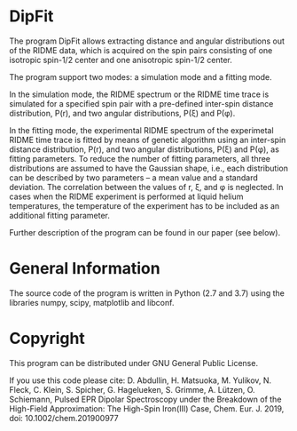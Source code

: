 DipFit
=========
The program DipFit allows extracting distance and angular distributions out of the RIDME data, which is acquired on the spin pairs consisting of one isotropic spin-1/2 center and one anisotropic spin-1/2 center.

The program support two modes: a simulation mode and a fitting mode.

In the simulation mode, the RIDME spectrum or the RIDME time trace is simulated for a specified spin pair with a pre-defined inter-spin distance distribution, P(r), and two angular distributions, P(ξ) and P(φ). 

In the fitting mode, the experimental RIDME spectrum of the experimetal RIDME time trace is fitted by means of genetic algorithm using an inter-spin  distance distribution, P(r), and two angular distributions, P(ξ) and P(φ), as fitting parameters. To reduce the number of fitting parameters, all three distributions are assumed to have the Gaussian shape, i.e., each distribution can be described by two parameters – a mean value and a standard deviation. The correlation between the values of r, ξ, and φ is neglected. In cases when the RIDME experiment is performed at liquid helium temperatures, the temperature of the experiment has to be included as an additional fitting parameter.

Further description of the program can be found in our paper (see below).

General Information
=========
The source code of the program is written in Python (2.7 and 3.7) using the libraries numpy, scipy, matplotlib and libconf. 

Copyright
=========
This program can be distributed under GNU General Public License.

If you use this code please cite: D. Abdullin, H. Matsuoka, M. Yulikov, N. Fleck, C. Klein, S. Spicher, G. Hagelueken, S. Grimme, A. Lützen, O. Schiemann, Pulsed EPR Dipolar Spectroscopy under the Breakdown of the High-Field Approximation: The High-Spin Iron(III) Case,
Chem. Eur. J. 2019, doi: 10.1002/chem.201900977
